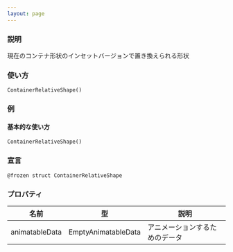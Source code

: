 ```yaml
---
layout: page
---
```


### 説明

現在のコンテナ形状のインセットバージョンで置き換えられる形状

### 使い方

    ContainerRelativeShape()

### 例

#### 基本的な使い方

    ContainerRelativeShape()

### 宣言

    @frozen struct ContainerRelativeShape

### プロパティ

| 名前             | 型                   | 説明              |
| -------------- | ------------------- | --------------- |
| animatableData | EmptyAnimatableData | アニメーションするためのデータ |
